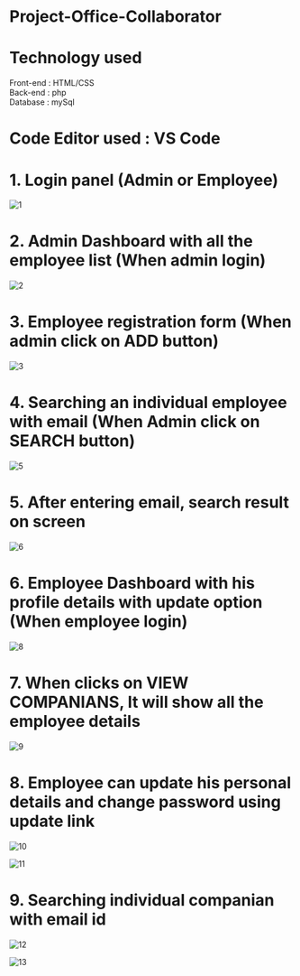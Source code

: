 # Project-Office-Collaborator

<h1>Technology used<br></h1>
Front-end : HTML/CSS
<br>Back-end : php
<br>Database : mySql

<h1>Code Editor used : VS Code</h1>

<h1>1. Login panel (Admin or Employee)</h1>

![1](https://user-images.githubusercontent.com/75683493/134159785-6e2ff95b-3959-4fc9-9687-0eafe186eb99.png)

<h1>2. Admin Dashboard with all the employee list (When admin login)</h1>

![2](https://user-images.githubusercontent.com/75683493/134160095-8eddc30f-2f8f-4fe4-86cb-0c29ad0d407a.png)

<h1>3. Employee registration form (When admin click on ADD button)</h1>

![3](https://user-images.githubusercontent.com/75683493/134160349-ee8f1b31-a1c2-4f4a-8668-b73365499e65.png)

<h1>4. Searching an individual employee with email (When Admin click on SEARCH button)</h1>

![5](https://user-images.githubusercontent.com/75683493/134160850-4d14f533-c3e7-4910-aec2-95c050748b26.png)

<h1>5. After entering email, search result on screen</h1>

![6](https://user-images.githubusercontent.com/75683493/134160943-b73b14ce-beb2-4d04-b3e4-ff56e6035300.png)

<h1>6. Employee Dashboard with his profile details with update option (When employee login)</h1>

![8](https://user-images.githubusercontent.com/75683493/134161239-54e42abf-aef7-45cf-bbe6-39173cadedaa.png)

<h1>7. When clicks on VIEW COMPANIANS, It will show all the employee details</h1>

![9](https://user-images.githubusercontent.com/75683493/134161543-89f0e76c-a795-4ba7-a273-d8e54d79e5e4.png)

<h1>8. Employee can update his personal details and change password using update link</h1>

![10](https://user-images.githubusercontent.com/75683493/134161662-9fad79d8-85fe-4998-b83d-5f1094006b76.png)

![11](https://user-images.githubusercontent.com/75683493/134162093-6cef8145-f2d2-40de-8b14-fe6dc1670d3d.png)


<h1>9. Searching individual companian with email id</h1>

![12](https://user-images.githubusercontent.com/75683493/134161956-8280dc42-58b1-4ab1-a02a-da83be0c255d.png)

![13](https://user-images.githubusercontent.com/75683493/134162074-ad1c1a53-ccdc-4d7d-ae7f-72f09d2dffda.png)





